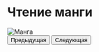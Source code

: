 <!DOCTYPE html>
<html lang="ru">
<head>
    <meta charset="UTF-8">
    <meta name="viewport" content="width=device-width, initial-scale=1.0">
    <link rel="stylesheet" href="styles.css">
    <title>Чтение манги</title>
</head>
<body>
    <div class="container">
        <h1>Чтение манги</h1>
        <div id="manga-viewer">
            <img id="manga-image" src="" alt="Манга">
        </div>
        <div class="controls">
            <button id="prev-button">Предыдущая</button>
            <button id="next-button">Следующая</button>
        </div>
    </div>
    <script src="script.js"></script>
</body>
</html>
